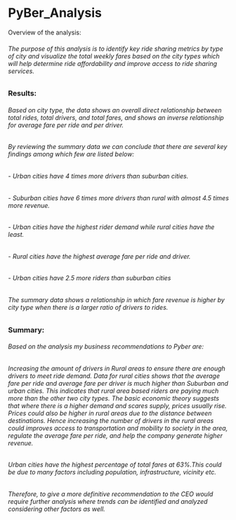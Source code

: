 # PyBer_Analysis

Overview of the analysis:

###### The purpose of this analysis is to identify key ride sharing metrics by type of city  and visualize the total weekly fares based on the city types which will help determine ride affordability  and improve access to ride sharing services.


### Results:

###### Based on city type, the data shows an overall direct relationship between total rides, total drivers, and total fares, and shows an inverse relationship for average fare per ride and per driver.

###### By reviewing the summary data we can conclude that there are several key findings among which few are listed below:

###### - Urban cities have 4 times more drivers than suburban cities.
###### - Suburban cities have 6 times more drivers than rural with almost 4.5 times more revenue.
###### - Urban cities have the highest rider demand while rural cities have the least.
###### - Rural cities have the highest average fare per ride and driver.
###### - Urban cities have 2.5 more riders than suburban cities

###### The summary data shows a relationship in which fare revenue is higher by city type when there is a larger ratio of drivers to rides.

### Summary:

###### Based on the analysis my business recommendations to Pyber are: 

###### Increasing the amount of drivers in Rural areas to ensure there are enough drivers to meet ride demand. Data for rural cities shows that the average fare per ride and average fare per driver is much higher than Suburban and urban cities. This indicates that rural area based riders are paying much more than the other two city types. The basic economic theory suggests that where there is a higher demand and scares supply, prices usually rise. Prices could also be higher in rural areas due to the distance between destinations. Hence increasing the number of drivers in the rural areas could improves access to transportation and mobility to society in the area, regulate the average fare per ride, and help the company generate higher revenue.  

###### Urban cities have the highest percentage of total fares at 63%.This could be due to many factors including population, infrastructure, vicinity etc. 
###### Therefore, to give a more definitive recommendation to the CEO would require further analysis where trends can be identified and analyzed considering other factors as well. 
